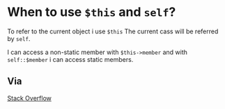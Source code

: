 # When to use `$this` and `self`?

To refer to the current object i use `$this` The current cass will be referred by `self`.

I can access a non-static member with `$this->member` and with `self::$member` i can access static members.

## Via
[Stack Overflow](1)

[1]: http://stackoverflow.com/questions/151969/when-to-use-self-over-this